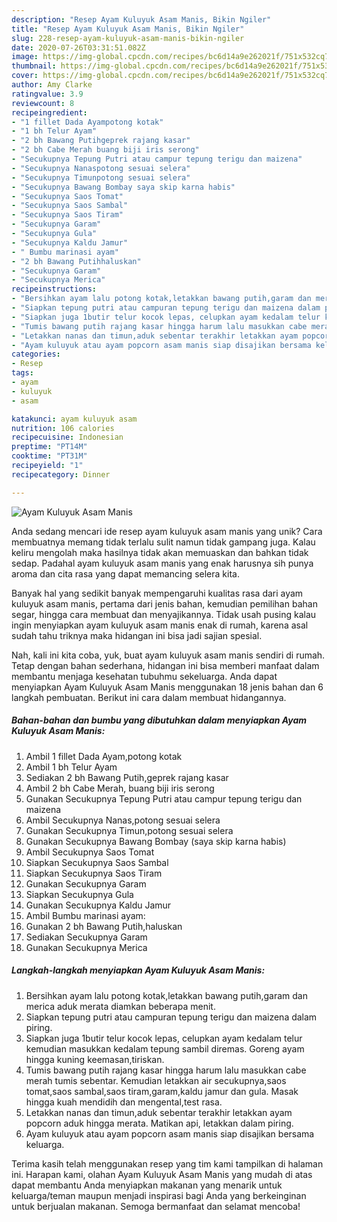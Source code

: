 ```yaml
---
description: "Resep Ayam Kuluyuk Asam Manis, Bikin Ngiler"
title: "Resep Ayam Kuluyuk Asam Manis, Bikin Ngiler"
slug: 228-resep-ayam-kuluyuk-asam-manis-bikin-ngiler
date: 2020-07-26T03:31:51.082Z
image: https://img-global.cpcdn.com/recipes/bc6d14a9e262021f/751x532cq70/ayam-kuluyuk-asam-manis-foto-resep-utama.jpg
thumbnail: https://img-global.cpcdn.com/recipes/bc6d14a9e262021f/751x532cq70/ayam-kuluyuk-asam-manis-foto-resep-utama.jpg
cover: https://img-global.cpcdn.com/recipes/bc6d14a9e262021f/751x532cq70/ayam-kuluyuk-asam-manis-foto-resep-utama.jpg
author: Amy Clarke
ratingvalue: 3.9
reviewcount: 8
recipeingredient:
- "1 fillet Dada Ayampotong kotak"
- "1 bh Telur Ayam"
- "2 bh Bawang Putihgeprek rajang kasar"
- "2 bh Cabe Merah buang biji iris serong"
- "Secukupnya Tepung Putri atau campur tepung terigu dan maizena"
- "Secukupnya Nanaspotong sesuai selera"
- "Secukupnya Timunpotong sesuai selera"
- "Secukupnya Bawang Bombay saya skip karna habis"
- "Secukupnya Saos Tomat"
- "Secukupnya Saos Sambal"
- "Secukupnya Saos Tiram"
- "Secukupnya Garam"
- "Secukupnya Gula"
- "Secukupnya Kaldu Jamur"
- " Bumbu marinasi ayam"
- "2 bh Bawang Putihhaluskan"
- "Secukupnya Garam"
- "Secukupnya Merica"
recipeinstructions:
- "Bersihkan ayam lalu potong kotak,letakkan bawang putih,garam dan merica aduk merata diamkan beberapa menit."
- "Siapkan tepung putri atau campuran tepung terigu dan maizena dalam piring."
- "Siapkan juga 1butir telur kocok lepas, celupkan ayam kedalam telur kemudian masukkan kedalam tepung sambil diremas. Goreng ayam hingga kuning keemasan,tiriskan."
- "Tumis bawang putih rajang kasar hingga harum lalu masukkan cabe merah tumis sebentar. Kemudian letakkan air secukupnya,saos tomat,saos sambal,saos tiram,garam,kaldu jamur dan gula. Masak hingga kuah mendidih dan mengental,test rasa."
- "Letakkan nanas dan timun,aduk sebentar terakhir letakkan ayam popcorn aduk hingga merata. Matikan api, letakkan dalam piring."
- "Ayam kuluyuk atau ayam popcorn asam manis siap disajikan bersama keluarga."
categories:
- Resep
tags:
- ayam
- kuluyuk
- asam

katakunci: ayam kuluyuk asam 
nutrition: 106 calories
recipecuisine: Indonesian
preptime: "PT14M"
cooktime: "PT31M"
recipeyield: "1"
recipecategory: Dinner

---
```



![Ayam Kuluyuk Asam Manis](https://img-global.cpcdn.com/recipes/bc6d14a9e262021f/751x532cq70/ayam-kuluyuk-asam-manis-foto-resep-utama.jpg)

Anda sedang mencari ide resep ayam kuluyuk asam manis yang unik? Cara membuatnya memang tidak terlalu sulit namun tidak gampang juga. Kalau keliru mengolah maka hasilnya tidak akan memuaskan dan bahkan tidak sedap. Padahal ayam kuluyuk asam manis yang enak harusnya sih punya aroma dan cita rasa yang dapat memancing selera kita.

Banyak hal yang sedikit banyak mempengaruhi kualitas rasa dari ayam kuluyuk asam manis, pertama dari jenis bahan, kemudian pemilihan bahan segar, hingga cara membuat dan menyajikannya. Tidak usah pusing kalau ingin menyiapkan ayam kuluyuk asam manis enak di rumah, karena asal sudah tahu triknya maka hidangan ini bisa jadi sajian spesial.




Nah, kali ini kita coba, yuk, buat ayam kuluyuk asam manis sendiri di rumah. Tetap dengan bahan sederhana, hidangan ini bisa memberi manfaat dalam membantu menjaga kesehatan tubuhmu sekeluarga. Anda dapat menyiapkan Ayam Kuluyuk Asam Manis menggunakan 18 jenis bahan dan 6 langkah pembuatan. Berikut ini cara dalam membuat hidangannya.

<!--inarticleads1-->

##### Bahan-bahan dan bumbu yang dibutuhkan dalam menyiapkan Ayam Kuluyuk Asam Manis:

1. Ambil 1 fillet Dada Ayam,potong kotak
1. Ambil 1 bh Telur Ayam
1. Sediakan 2 bh Bawang Putih,geprek rajang kasar
1. Ambil 2 bh Cabe Merah, buang biji iris serong
1. Gunakan Secukupnya Tepung Putri atau campur tepung terigu dan maizena
1. Ambil Secukupnya Nanas,potong sesuai selera
1. Gunakan Secukupnya Timun,potong sesuai selera
1. Gunakan Secukupnya Bawang Bombay (saya skip karna habis)
1. Ambil Secukupnya Saos Tomat
1. Siapkan Secukupnya Saos Sambal
1. Siapkan Secukupnya Saos Tiram
1. Gunakan Secukupnya Garam
1. Siapkan Secukupnya Gula
1. Gunakan Secukupnya Kaldu Jamur
1. Ambil  Bumbu marinasi ayam:
1. Gunakan 2 bh Bawang Putih,haluskan
1. Sediakan Secukupnya Garam
1. Gunakan Secukupnya Merica




<!--inarticleads2-->

##### Langkah-langkah menyiapkan Ayam Kuluyuk Asam Manis:

1. Bersihkan ayam lalu potong kotak,letakkan bawang putih,garam dan merica aduk merata diamkan beberapa menit.
1. Siapkan tepung putri atau campuran tepung terigu dan maizena dalam piring.
1. Siapkan juga 1butir telur kocok lepas, celupkan ayam kedalam telur kemudian masukkan kedalam tepung sambil diremas. Goreng ayam hingga kuning keemasan,tiriskan.
1. Tumis bawang putih rajang kasar hingga harum lalu masukkan cabe merah tumis sebentar. Kemudian letakkan air secukupnya,saos tomat,saos sambal,saos tiram,garam,kaldu jamur dan gula. Masak hingga kuah mendidih dan mengental,test rasa.
1. Letakkan nanas dan timun,aduk sebentar terakhir letakkan ayam popcorn aduk hingga merata. Matikan api, letakkan dalam piring.
1. Ayam kuluyuk atau ayam popcorn asam manis siap disajikan bersama keluarga.




Terima kasih telah menggunakan resep yang tim kami tampilkan di halaman ini. Harapan kami, olahan Ayam Kuluyuk Asam Manis yang mudah di atas dapat membantu Anda menyiapkan makanan yang menarik untuk keluarga/teman maupun menjadi inspirasi bagi Anda yang berkeinginan untuk berjualan makanan. Semoga bermanfaat dan selamat mencoba!
